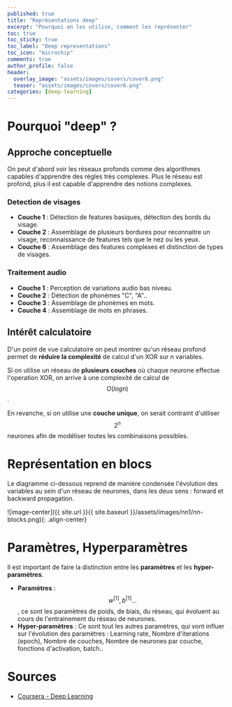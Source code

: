 ```yaml
---
published: true
title: "Représentations deep"
excerpt: "Pourquoi on les utilise, comment les représenter"
toc: true
toc_sticky: true
toc_label: "Deep representations"
toc_icon: "microchip"
comments: true
author_profile: false
header:
  overlay_image: "assets/images/covers/cover6.png"
  teaser: "assets/images/covers/cover6.png"
categories: [deep-learning]
---
```


<script type="text/javascript" async
  src="https://cdn.mathjax.org/mathjax/latest/MathJax.js?config=TeX-MML-AM_CHTML">
</script>

# Pourquoi "deep" ?

## Approche conceptuelle

On peut d'abord voir les réseaux profonds comme des algorithmes capables d'apprendre des règles très complexes. Plus le réseau est profond, plus il est capable d'apprendre des notions complexes.

### Detection de visages

- **Couche 1** : Détection de features basiques, détection des bords du visage.
- **Couche 2** : Assemblage de plusieurs bordures pour reconnaitre un visage, reconnaissance de features tels que le nez ou les yeux. 
- **Couche 6** : Assemblage des features complexes et distinction de types de visages. 

### Traitement audio

- **Couche 1** : Perception de variations audio bas niveau. 
- **Couche 2** : Détection de phonèmes "C", "A"..
- **Couche 3** : Assemblage de phonèmes en mots.
- **Couche 4** : Assemblage de mots en phrases.

## Intérêt calculatoire

D'un point de vue calculatoire on peut montrer qu'un réseau profond permet de **réduire la complexité** de calcul d'un XOR sur n variables.

Si on utilise un réseau de **plusieurs couches** où chaque neurone effectue l'operation XOR, on arrive à une complexité de calcul de $$O(log n)$$.

En revanche, si on utilise une **couche unique**, on serait contraint d'utiliser $$2^n$$ neurones afin de modéliser toutes les combinaisons possibles.

# Représentation en blocs

Le diagramme ci-dessous reprend de manière condensée l'évolution des variables au sein d'un réseau de neurones, dans les deux sens : forward et backward propagation.

![image-center]({{ site.url }}{{ site.baseurl }}/assets/images/nn1/nn-blocks.png){: .align-center}

# Paramètres, Hyperparamètres

Il est important de faire la distinction entre les **paramètres** et les **hyper-paramètres**.

- **Paramètres** : $$w^{[1]}, b^{[1]}...$$, ce sont les paramètres de poids, de biais, du réseau, qui évoluent au cours de l'entrainement du réseau de neurones.
- **Hyper-paramètres** : Ce sont tout les autres paramètres, qui vont influer sur l'évolution des paramètres : Learning rate, Nombre d'iterations (epoch), Nombre de couches, Nombre de neurones par couche, fonctions d'activation, batch..

# Sources

- [Coursera - Deep Learning](www.coursera.org/learn/neural-networks-deep-learning)
